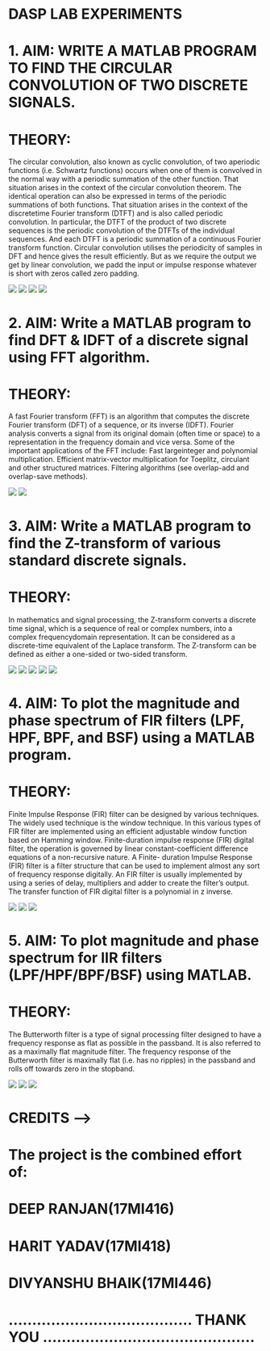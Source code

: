 # DASP LAB EXPERIMENTS

# 1. AIM:  WRITE A MATLAB PROGRAM TO FIND THE CIRCULAR CONVOLUTION OF TWO DISCRETE SIGNALS. 
# THEORY:
The circular convolution, also known as cyclic convolution, of two aperiodic functions (i.e. Schwartz functions) occurs when one of them is convolved in the normal way with a periodic summation of the other function. That situation arises in the context of the circular convolution theorem. The identical operation can also be expressed in terms of the periodic summations of both functions. That situation arises in the context of the discretetime Fourier transform (DTFT) and is also called periodic convolution. In particular, the DTFT of the product of two discrete sequences is the periodic convolution of the DTFTs of the individual sequences. And each DTFT is a periodic summation of a continuous Fourier transform function. Circular convolution utilises the periodicity of samples in DFT and hence gives the result efficiently. But as we require the output we get by linear convolution, we padd the input or impulse response whatever is short with zeros called zero padding. 

![](Images/1.PNG)
![](Images/2.PNG)
![](Images/3.PNG)
![](Images/4.PNG)

# 2. AIM:  Write a MATLAB program to find DFT & IDFT of a discrete signal using FFT algorithm. 
# THEORY:
A fast Fourier transform (FFT) is an algorithm that computes the discrete Fourier transform (DFT) of a sequence, or its inverse (IDFT). Fourier analysis converts a signal from its original domain (often time or space) to a representation in the frequency domain and vice versa. Some of the important applications of the FFT include: Fast largeinteger and polynomial multiplication. Efficient matrix-vector multiplication for Toeplitz, circulant and other structured matrices. Filtering algorithms (see overlap-add and overlap-save methods). 
 
![](Images/5.PNG)
![](Images/6.PNG)
 
 # 3. AIM: Write a MATLAB program to find the Z-transform of various standard discrete signals.
 # THEORY:
In mathematics and signal processing, the Z-transform converts a discrete time signal, which is a sequence of real or complex numbers, into a complex frequencydomain representation. It can be considered as a discrete-time equivalent of the Laplace transform. The Z-transform can be defined as either a one-sided or two-sided transform. 
 
![](Images/7.PNG)
![](Images/8.PNG)
![](Images/9.PNG)
![](Images/10.PNG)
![](Images/11.PNG)

# 4. AIM: To plot the magnitude and phase spectrum of FIR filters (LPF, HPF, BPF, and BSF) using a MATLAB program.
# THEORY:
Finite Impulse Response (FIR) filter can be designed by various techniques. The widely used technique is the window technique. In this various types of FIR filter are implemented using an efficient adjustable window function based on Hamming window. Finite-duration impulse response (FIR) digital filter, the operation is governed by linear constant-coefficient difference equations of a non-recursive nature. A Finite- duration Impulse Response (FIR) filter is a filter structure that can be used to implement almost any sort of frequency response digitally. An FIR filter is usually implemented by using a series of delay, multipliers and adder to create the filter’s output. The transfer function of FIR digital filter is a polynomial in z inverse.

![](Images/12.PNG)
![](Images/13.PNG)
![](Images/14.PNG)

# 5. AIM: To plot magnitude and phase spectrum for IIR filters (LPF/HPF/BPF/BSF) using MATLAB.
# THEORY: 
The Butterworth filter is a type of signal processing filter designed to have a frequency response as flat as possible in the passband. It is also referred to as a maximally flat magnitude filter. The frequency response of the Butterworth filter is maximally flat (i.e. has no ripples) in the passband and rolls off towards zero in the stopband. 

![](Images/15.PNG)
![](Images/16.PNG)
![](Images/17.PNG)

# CREDITS -->
# The project is the combined effort of:
# DEEP RANJAN(17MI416)
# HARIT YADAV(17MI418) 
# DIVYANSHU BHAIK(17MI446) 

# ………………………………… THANK   YOU   ………………………………………
